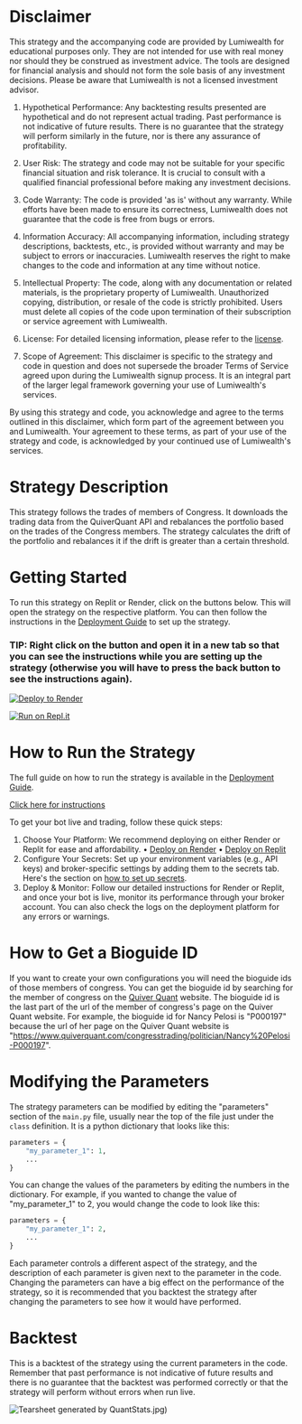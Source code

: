 # Disclaimer

This strategy and the accompanying code are provided by Lumiwealth for educational purposes only. They are not intended for use with real money nor should they be construed as investment advice. The tools are designed for financial analysis and should not form the sole basis of any investment decisions. Please be aware that Lumiwealth is not a licensed investment advisor.

1. Hypothetical Performance: Any backtesting results presented are hypothetical and do not represent actual trading. Past performance is not indicative of future results. There is no guarantee that the strategy will perform similarly in the future, nor is there any assurance of profitability.

2. User Risk: The strategy and code may not be suitable for your specific financial situation and risk tolerance. It is crucial to consult with a qualified financial professional before making any investment decisions.

3. Code Warranty: The code is provided 'as is' without any warranty. While efforts have been made to ensure its correctness, Lumiwealth does not guarantee that the code is free from bugs or errors.

4. Information Accuracy: All accompanying information, including strategy descriptions, backtests, etc., is provided without warranty and may be subject to errors or inaccuracies. Lumiwealth reserves the right to make changes to the code and information at any time without notice.

5. Intellectual Property: The code, along with any documentation or related materials, is the proprietary property of Lumiwealth. Unauthorized copying, distribution, or resale of the code is strictly prohibited. Users must delete all copies of the code upon termination of their subscription or service agreement with Lumiwealth.

6. License: For detailed licensing information, please refer to the [license](LICENSE).

7. Scope of Agreement: This disclaimer is specific to the strategy and code in question and does not supersede the broader Terms of Service agreed upon during the Lumiwealth signup process. It is an integral part of the larger legal framework governing your use of Lumiwealth's services.

By using this strategy and code, you acknowledge and agree to the terms outlined in this disclaimer, which form part of the agreement between you and Lumiwealth. Your agreement to these terms, as part of your use of the strategy and code, is acknowledged by your continued use of Lumiwealth's services.

# Strategy Description

This strategy follows the trades of members of Congress. It downloads the trading data from the QuiverQuant API and rebalances the portfolio based on the trades of the Congress members. 
The strategy calculates the drift of the portfolio and rebalances it if the drift is greater than a certain threshold.

# Getting Started

To run this strategy on Replit or Render, click on the buttons below. This will open the strategy on the respective platform. You can then follow the instructions in the [Deployment Guide](https://lumibot.lumiwealth.com/deployment.html) to set up the strategy.
 
### TIP: Right click on the button and open it in a new tab so that you can see the instructions while you are setting up the strategy (otherwise you will have to press the back button to see the instructions again).

[![Deploy to Render](https://render.com/images/deploy-to-render-button.svg)](https://render.com/deploy?repo=https://github.com/Lumiwealth-Strategies/congress_follower)

[![Run on Repl.it](https://replit.com/badge/github/Lumiwealth-Strategies/congress_follower)](https://replit.com/new/github/Lumiwealth-Strategies/congress_follower)

# How to Run the Strategy

The full guide on how to run the strategy is available in the [Deployment Guide](https://lumibot.lumiwealth.com/deployment.html).

[Click here for instructions](https://lumibot.lumiwealth.com/deployment.html)

To get your bot live and trading, follow these quick steps:

1.	Choose Your Platform: We recommend deploying on either Render or Replit for ease and affordability.
•	[Deploy on Render](https://lumibot.lumiwealth.com/deployment.html#deploying-to-render)
•	[Deploy on Replit](https://lumibot.lumiwealth.com/deployment.html#deploying-to-replit)
2.	Configure Your Secrets: Set up your environment variables (e.g., API keys) and broker-specific settings by adding them to the secrets tab. Here's the section on [how to set up secrets](https://lumibot.lumiwealth.com/deployment.html#secrets-configuration).
3.	Deploy & Monitor: Follow our detailed instructions for Render or Replit, and once your bot is live, monitor its performance through your broker account. You can also check the logs on the deployment platform for any errors or warnings.

# How to Get a Bioguide ID

If you want to create your own configurations you will need the bioguide ids of those members of congress. You can get the bioguide id by searching for the member of congress on the [Quiver Quant](https://www.quiverquant.com/) website. The bioguide id is the last part of the url of the member of congress's page on the Quiver Quant website. For example, the bioguide id for Nancy Pelosi is "P000197" because the url of her page on the Quiver Quant website is "https://www.quiverquant.com/congresstrading/politician/Nancy%20Pelosi-P000197".

# Modifying the Parameters

The strategy parameters can be modified by editing the "parameters" section of the `main.py` file, usually near the top of the file just under the `class` definition. It is a python dictionary that looks like this:

```python
parameters = {
    "my_parameter_1": 1,
    ...
}
```

You can change the values of the parameters by editing the numbers in the dictionary. For example, if you wanted to change the value of "my_parameter_1" to 2, you would change the code to look like this:

```python
parameters = {
    "my_parameter_1": 2,
    ...
}
```

Each parameter controls a different aspect of the strategy, and the description of each parameter is given next to the parameter in the code. Changing the parameters can have a big effect on the performance of the strategy, so it is recommended that you backtest the strategy after changing the parameters to see how it would have performed.

# Backtest

This is a backtest of the strategy using the current parameters in the code. Remember that past performance is not indicative of future results and there is no guarantee that the backtest was performed correctly or that the strategy will perform without errors when run live.

![Tearsheet generated by QuantStats](tqqq_upro).jpg)


